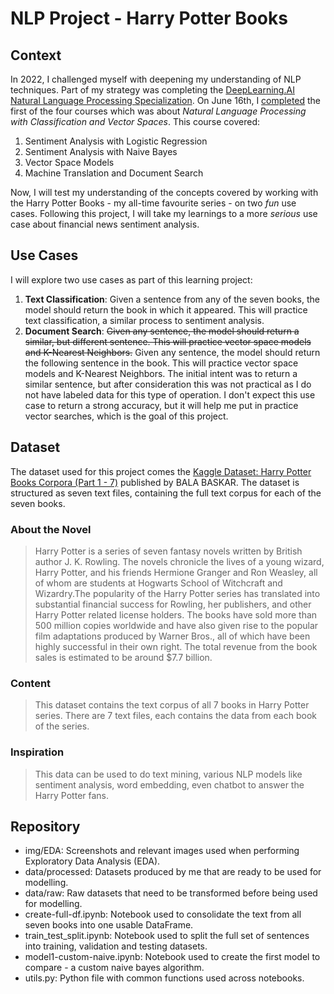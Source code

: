 # NLP Project - Harry Potter Books

## Context
In 2022, I challenged myself with deepening my understanding of NLP techniques. Part of my strategy was completing the [DeepLearning.AI Natural Language Processing Specialization](https://www.deeplearning.ai/program/natural-language-processing-specialization/). On June 16th, I [completed](https://www.coursera.org/account/accomplishments/verify/PCDXA6F7GFLX) the first of the four courses which was about *Natural Language Processing with Classification and Vector Spaces*. This course covered:
1. Sentiment Analysis with Logistic Regression
2. Sentiment Analysis with Naive Bayes
3. Vector Space Models
4. Machine Translation and Document Search

Now, I will test my understanding of the concepts covered by working with the Harry Potter Books - my all-time favourite series - on two *fun* use cases. Following this project, I will take my learnings to a more *serious* use case about financial news sentiment analysis.

## Use Cases
I will explore two use cases as part of this learning project:
1. **Text Classification**: Given a sentence from any of the seven books, the model should return the book in which it appeared. This will practice text classification, a similar process to sentiment analysis.
2. **Document Search**: ~~Given any sentence, the model should return a similar, but different sentence. This will practice vector space models and K-Nearest Neighbors.~~ Given any sentence, the model should return the following sentence in the book. This will practice vector space models and K-Nearest Neighbors. The initial intent was to return a similar sentence, but after consideration this was not practical as I do not have labeled data for this type of operation. I don't expect this use case to return a strong accuracy, but it will help me put in practice vector searches, which is the goal of this project.

## Dataset
The dataset used for this project comes the [Kaggle Dataset: Harry Potter Books Corpora (Part 1 - 7)](https://www.kaggle.com/datasets/balabaskar/harry-potter-books-corpora-part-1-7) published by BALA BASKAR. The dataset is structured as seven text files, containing the full text corpus for each of the seven books.

### About the Novel
>Harry Potter is a series of seven fantasy novels written by British author J. K. Rowling. The novels chronicle the lives of a young wizard, Harry Potter, and his friends Hermione Granger and Ron Weasley, all of whom are students at Hogwarts School of Witchcraft and Wizardry.The popularity of the Harry Potter series has translated into substantial financial success for Rowling, her publishers, and other Harry Potter related license holders. The books have sold more than 500 million copies worldwide and have also given rise to the popular film adaptations produced by Warner Bros., all of which have been highly successful in their own right. The total revenue from the book sales is estimated to be around $7.7 billion.

### Content
>This dataset contains the text corpus of all 7 books in Harry Potter series. There are 7 text files, each contains the data from each book of the series.

### Inspiration
>This data can be used to do text mining, various NLP models like sentiment analysis, word embedding, even chatbot to answer the Harry Potter fans.

## Repository
* img/EDA: Screenshots and relevant images used when performing Exploratory Data Analysis (EDA).
* data/processed: Datasets produced by me that are ready to be used for modelling.
* data/raw: Raw datasets that need to be transformed before being used for modelling.
* create-full-df.ipynb: Notebook used to consolidate the text from all seven books into one usable DataFrame.
* train_test_split.ipynb: Notebook used to split the full set of sentences into training, validation and testing datasets.
* model1-custom-naive.ipynb: Notebook used to create the first model to compare - a custom naive bayes algorithm.
* utils.py: Python file with common functions used across notebooks.
